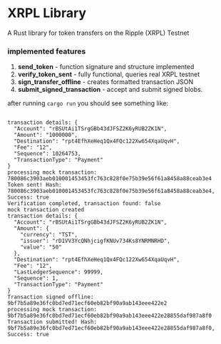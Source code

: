 # XRPL Library 
A Rust library for token transfers on the Ripple (XRPL) Testnet
### implemented features
1. **send_token** - function signature and structure implemented
2. **verify_token_sent** - fully functional, queries real XRPL testnet
3. **sign_transfer_offline** - creates formatted transaction JSON
4. **submit_signed_transaction** - accept and submit signed blobs.

after running `cargo run` you should see something like:

```

transaction details: {
  "Account": "rBSUtAi1TSrgGBb43dJFSZ2K6yRUB2ZK1N",
  "Amount": "1000000",
  "Destination": "rpt4EfhXeHeq1Qx4FQc122Xw654XqaUqvH",
  "Fee": "12",
  "Sequence": 10264753,
  "TransactionType": "Payment"
}
processing mock transaction: 780086c3903aeb010001453453fc763c828f0e75b39e56f61a8458a88ceab3e4
Token sent! Hash: 780086c3903aeb010001453453fc763c828f0e75b39e56f61a8458a88ceab3e4, Success: true
Verification completed, transaction found: false
mock transaction created
transaction details: {
  "Account": "rBSUtAi1TSrgGBb43dJFSZ2K6yRUB2ZK1N",
  "Amount": {
    "currency": "TST",
    "issuer": "rD1VV3YcQNhjcigfKNUv734Ks8YNRMNRHD",
    "value": "50"
  },
  "Destination": "rpt4EfhXeHeq1Qx4FQc122Xw654XqaUqvH",
  "Fee": "12",
  "LastLedgerSequence": 99999,
  "Sequence": 1,
  "TransactionType": "Payment"
}
Transaction signed offline: 9bf7b5a89e36fc0bd7ed71ecf60eb82bf90a9ab143eee422e2
processing mock transaction: 9bf7b5a89e36fc0bd7ed71ecf60eb82bf90a9ab143eee422e28855daf987a8f0
Transaction submitted! Hash: 9bf7b5a89e36fc0bd7ed71ecf60eb82bf90a9ab143eee422e28855daf987a8f0, Success: true

```


